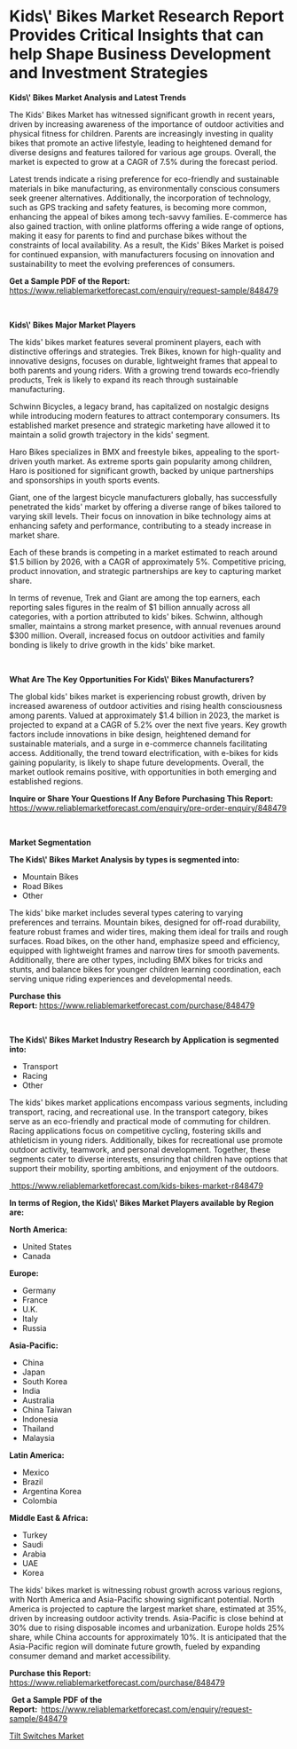 <p><h1>Kids\' Bikes Market Research Report Provides Critical Insights that can help Shape Business Development and Investment Strategies</h1></p><p><strong>Kids\' Bikes Market Analysis and Latest Trends</strong></p>
<p><p>The Kids' Bikes Market has witnessed significant growth in recent years, driven by increasing awareness of the importance of outdoor activities and physical fitness for children. Parents are increasingly investing in quality bikes that promote an active lifestyle, leading to heightened demand for diverse designs and features tailored for various age groups. Overall, the market is expected to grow at a CAGR of 7.5% during the forecast period.</p><p>Latest trends indicate a rising preference for eco-friendly and sustainable materials in bike manufacturing, as environmentally conscious consumers seek greener alternatives. Additionally, the incorporation of technology, such as GPS tracking and safety features, is becoming more common, enhancing the appeal of bikes among tech-savvy families. E-commerce has also gained traction, with online platforms offering a wide range of options, making it easy for parents to find and purchase bikes without the constraints of local availability. As a result, the Kids' Bikes Market is poised for continued expansion, with manufacturers focusing on innovation and sustainability to meet the evolving preferences of consumers.</p></p>
<p><strong>Get a Sample PDF of the Report:&nbsp;</strong> <a href="https://www.reliablemarketforecast.com/enquiry/request-sample/848479?utm_campaign=3538&utm_medium=2&utm_source=Github&utm_content=ia&utm_term=26032025&utm_id=kids-bikes">https://www.reliablemarketforecast.com/enquiry/request-sample/848479</a></p>
<p>&nbsp;</p>
<p><strong>Kids\' Bikes Major Market Players</strong></p>
<p><p>The kids' bikes market features several prominent players, each with distinctive offerings and strategies. Trek Bikes, known for high-quality and innovative designs, focuses on durable, lightweight frames that appeal to both parents and young riders. With a growing trend towards eco-friendly products, Trek is likely to expand its reach through sustainable manufacturing.</p><p>Schwinn Bicycles, a legacy brand, has capitalized on nostalgic designs while introducing modern features to attract contemporary consumers. Its established market presence and strategic marketing have allowed it to maintain a solid growth trajectory in the kids' segment.</p><p>Haro Bikes specializes in BMX and freestyle bikes, appealing to the sport-driven youth market. As extreme sports gain popularity among children, Haro is positioned for significant growth, backed by unique partnerships and sponsorships in youth sports events.</p><p>Giant, one of the largest bicycle manufacturers globally, has successfully penetrated the kids' market by offering a diverse range of bikes tailored to varying skill levels. Their focus on innovation in bike technology aims at enhancing safety and performance, contributing to a steady increase in market share.</p><p>Each of these brands is competing in a market estimated to reach around $1.5 billion by 2026, with a CAGR of approximately 5%. Competitive pricing, product innovation, and strategic partnerships are key to capturing market share. </p><p>In terms of revenue, Trek and Giant are among the top earners, each reporting sales figures in the realm of $1 billion annually across all categories, with a portion attributed to kids' bikes. Schwinn, although smaller, maintains a strong market presence, with annual revenues around $300 million. Overall, increased focus on outdoor activities and family bonding is likely to drive growth in the kids' bike market.</p></p>
<p>&nbsp;</p>
<p><strong>What Are The Key Opportunities For Kids\' Bikes Manufacturers?</strong></p>
<p><p>The global kids' bikes market is experiencing robust growth, driven by increased awareness of outdoor activities and rising health consciousness among parents. Valued at approximately $1.4 billion in 2023, the market is projected to expand at a CAGR of 5.2% over the next five years. Key growth factors include innovations in bike design, heightened demand for sustainable materials, and a surge in e-commerce channels facilitating access. Additionally, the trend toward electrification, with e-bikes for kids gaining popularity, is likely to shape future developments. Overall, the market outlook remains positive, with opportunities in both emerging and established regions.</p></p>
<p><strong>Inquire or Share Your Questions If Any Before Purchasing This Report:</strong> <a href="https://www.reliablemarketforecast.com/enquiry/pre-order-enquiry/848479?utm_campaign=3538&utm_medium=2&utm_source=Github&utm_content=ia&utm_term=26032025&utm_id=kids-bikes">https://www.reliablemarketforecast.com/enquiry/pre-order-enquiry/848479</a></p>
<p>&nbsp;</p>
<p><strong>Market Segmentation</strong></p>
<p><strong>The Kids\' Bikes Market Analysis by types is segmented into:</strong></p>
<p><ul><li>Mountain Bikes</li><li>Road Bikes</li><li>Other</li></ul></p>
<p><p>The kids' bike market includes several types catering to varying preferences and terrains. Mountain bikes, designed for off-road durability, feature robust frames and wider tires, making them ideal for trails and rough surfaces. Road bikes, on the other hand, emphasize speed and efficiency, equipped with lightweight frames and narrow tires for smooth pavements. Additionally, there are other types, including BMX bikes for tricks and stunts, and balance bikes for younger children learning coordination, each serving unique riding experiences and developmental needs.</p></p>
<p><strong>Purchase this Report:&nbsp;</strong><a href="https://www.reliablemarketforecast.com/purchase/848479?utm_campaign=3538&utm_medium=2&utm_source=Github&utm_content=ia&utm_term=26032025&utm_id=kids-bikes">https://www.reliablemarketforecast.com/purchase/848479</a></p>
<p>&nbsp;</p>
<p><strong>The Kids\' Bikes Market Industry Research by Application is segmented into:</strong></p>
<p><ul><li>Transport</li><li>Racing</li><li>Other</li></ul></p>
<p><p>The kids' bikes market applications encompass various segments, including transport, racing, and recreational use. In the transport category, bikes serve as an eco-friendly and practical mode of commuting for children. Racing applications focus on competitive cycling, fostering skills and athleticism in young riders. Additionally, bikes for recreational use promote outdoor activity, teamwork, and personal development. Together, these segments cater to diverse interests, ensuring that children have options that support their mobility, sporting ambitions, and enjoyment of the outdoors.</p></p>
<p><a href="https://www.reliablemarketforecast.com/kids-bikes-market-r848479?utm_campaign=3538&utm_medium=2&utm_source=Github&utm_content=ia&utm_term=26032025&utm_id=kids-bikes">&nbsp;https://www.reliablemarketforecast.com/kids-bikes-market-r848479</a></p>
<p><strong>In terms of Region, the Kids\' Bikes Market Players available by Region are:</strong></p>
<p>
    <p> <strong> North America: </strong>
        <ul>
            <li>United States</li>
            <li>Canada</li>
        </ul>
        </p> 
    <p> <strong> Europe: </strong>
        <ul>
            <li>Germany</li>
            <li>France</li>
            <li>U.K.</li>
            <li>Italy</li>
            <li>Russia</li>
        </ul>
        </p> 
    <p> <strong> Asia-Pacific: </strong>
        <ul>
            <li>China</li>
            <li>Japan</li>
            <li>South Korea</li>
            <li>India</li>
            <li>Australia</li>
            <li>China Taiwan</li>
            <li>Indonesia</li>
            <li>Thailand</li>
            <li>Malaysia</li>
        </ul>
        </p> 
    <p> <strong> Latin America: </strong>
        <ul>
            <li>Mexico</li>
            <li>Brazil</li>
            <li>Argentina Korea</li>
            <li>Colombia</li>
        </ul>
        </p> 
    <p> <strong> Middle East & Africa: </strong>
        <ul>
            <li>Turkey</li>
            <li>Saudi</li>
            <li>Arabia</li>
            <li>UAE</li>
            <li>Korea</li>
        </ul>
    </p>
    </p>
<p><p>The kids' bikes market is witnessing robust growth across various regions, with North America and Asia-Pacific showing significant potential. North America is projected to capture the largest market share, estimated at 35%, driven by increasing outdoor activity trends. Asia-Pacific is close behind at 30% due to rising disposable incomes and urbanization. Europe holds 25% share, while China accounts for approximately 10%. It is anticipated that the Asia-Pacific region will dominate future growth, fueled by expanding consumer demand and market accessibility.</p></p>
<p><strong>Purchase this Report: </strong><a href="https://www.reliablemarketforecast.com/purchase/848479?utm_campaign=3538&utm_medium=2&utm_source=Github&utm_content=ia&utm_term=26032025&utm_id=kids-bikes">https://www.reliablemarketforecast.com/purchase/848479</a></p>
<p>&nbsp;<strong>Get a Sample PDF of the Report:&nbsp;&nbsp;</strong><a href="https://www.reliablemarketforecast.com/enquiry/request-sample/848479?utm_campaign=3538&utm_medium=2&utm_source=Github&utm_content=ia&utm_term=26032025&utm_id=kids-bikes">https://www.reliablemarketforecast.com/enquiry/request-sample/848479</a></p>
<p><strong></strong></p>
<p><p><a href="https://github.com/daleogrando/Market-Research-Report-List-1/blob/main/tilt-switches-market.md?utm_campaign=3538&utm_medium=2&utm_source=Github&utm_content=ia&utm_term=26032025&utm_id=kids-bikes">Tilt Switches Market</a></p></p>